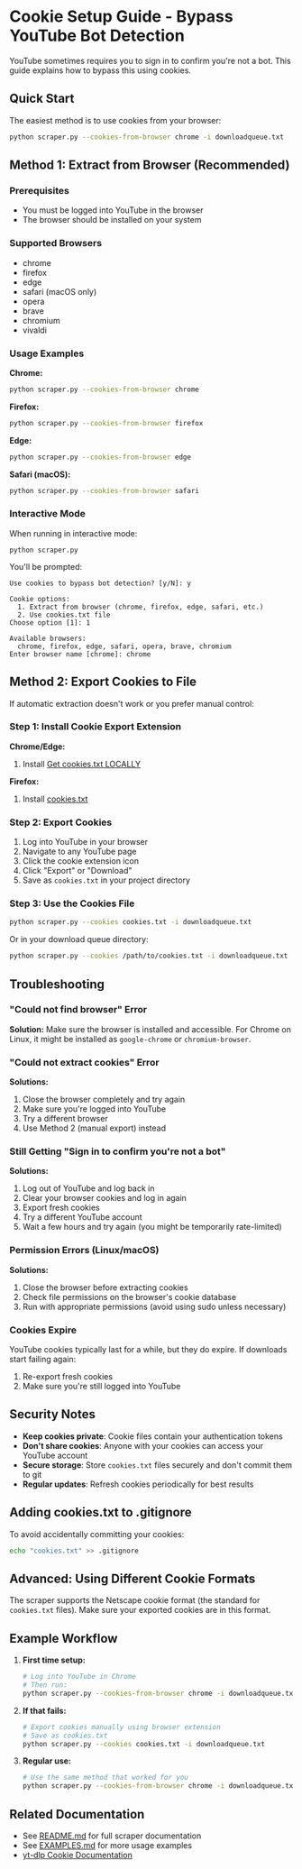 # Cookie Setup Guide - Bypass YouTube Bot Detection

YouTube sometimes requires you to sign in to confirm you're not a bot. This guide explains how to bypass this using cookies.

## Quick Start

The easiest method is to use cookies from your browser:

```bash
python scraper.py --cookies-from-browser chrome -i downloadqueue.txt
```

## Method 1: Extract from Browser (Recommended)

### Prerequisites
- You must be logged into YouTube in the browser
- The browser should be installed on your system

### Supported Browsers
- chrome
- firefox
- edge
- safari (macOS only)
- opera
- brave
- chromium
- vivaldi

### Usage Examples

**Chrome:**
```bash
python scraper.py --cookies-from-browser chrome
```

**Firefox:**
```bash
python scraper.py --cookies-from-browser firefox
```

**Edge:**
```bash
python scraper.py --cookies-from-browser edge
```

**Safari (macOS):**
```bash
python scraper.py --cookies-from-browser safari
```

### Interactive Mode

When running in interactive mode:
```
python scraper.py
```

You'll be prompted:
```
Use cookies to bypass bot detection? [y/N]: y

Cookie options:
  1. Extract from browser (chrome, firefox, edge, safari, etc.)
  2. Use cookies.txt file
Choose option [1]: 1

Available browsers:
  chrome, firefox, edge, safari, opera, brave, chromium
Enter browser name [chrome]: chrome
```

## Method 2: Export Cookies to File

If automatic extraction doesn't work or you prefer manual control:

### Step 1: Install Cookie Export Extension

**Chrome/Edge:**
1. Install [Get cookies.txt LOCALLY](https://chrome.google.com/webstore/detail/get-cookiestxt-locally/cclelndahbckbenkjhflpdbgdldlbecc)

**Firefox:**
1. Install [cookies.txt](https://addons.mozilla.org/en-US/firefox/addon/cookies-txt/)

### Step 2: Export Cookies

1. Log into YouTube in your browser
2. Navigate to any YouTube page
3. Click the cookie extension icon
4. Click "Export" or "Download"
5. Save as `cookies.txt` in your project directory

### Step 3: Use the Cookies File

```bash
python scraper.py --cookies cookies.txt -i downloadqueue.txt
```

Or in your download queue directory:
```bash
python scraper.py --cookies /path/to/cookies.txt -i downloadqueue.txt
```

## Troubleshooting

### "Could not find browser" Error
**Solution:** Make sure the browser is installed and accessible. For Chrome on Linux, it might be installed as `google-chrome` or `chromium-browser`.

### "Could not extract cookies" Error
**Solutions:**
1. Close the browser completely and try again
2. Make sure you're logged into YouTube
3. Try a different browser
4. Use Method 2 (manual export) instead

### Still Getting "Sign in to confirm you're not a bot"
**Solutions:**
1. Log out of YouTube and log back in
2. Clear your browser cookies and log in again
3. Export fresh cookies
4. Try a different YouTube account
5. Wait a few hours and try again (you might be temporarily rate-limited)

### Permission Errors (Linux/macOS)
**Solutions:**
1. Close the browser before extracting cookies
2. Check file permissions on the browser's cookie database
3. Run with appropriate permissions (avoid using sudo unless necessary)

### Cookies Expire
YouTube cookies typically last for a while, but they do expire. If downloads start failing again:
1. Re-export fresh cookies
2. Make sure you're still logged into YouTube

## Security Notes

- **Keep cookies private**: Cookie files contain your authentication tokens
- **Don't share cookies**: Anyone with your cookies can access your YouTube account
- **Secure storage**: Store `cookies.txt` files securely and don't commit them to git
- **Regular updates**: Refresh cookies periodically for best results

## Adding cookies.txt to .gitignore

To avoid accidentally committing your cookies:

```bash
echo "cookies.txt" >> .gitignore
```

## Advanced: Using Different Cookie Formats

The scraper supports the Netscape cookie format (the standard for `cookies.txt` files). Make sure your exported cookies are in this format.

## Example Workflow

1. **First time setup:**
   ```bash
   # Log into YouTube in Chrome
   # Then run:
   python scraper.py --cookies-from-browser chrome -i downloadqueue.txt
   ```

2. **If that fails:**
   ```bash
   # Export cookies manually using browser extension
   # Save as cookies.txt
   python scraper.py --cookies cookies.txt -i downloadqueue.txt
   ```

3. **Regular use:**
   ```bash
   # Use the same method that worked for you
   python scraper.py --cookies-from-browser chrome -i downloadqueue.txt
   ```

## Related Documentation

- See [README.md](README.md) for full scraper documentation
- See [EXAMPLES.md](EXAMPLES.md) for more usage examples
- [yt-dlp Cookie Documentation](https://github.com/yt-dlp/yt-dlp/wiki/FAQ#how-do-i-pass-cookies-to-yt-dlp)
